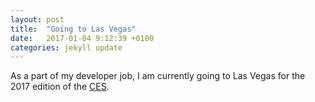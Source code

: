 ```yaml
---
layout: post
title:  "Going to Las Vegas"
date:   2017-01-04 9:12:39 +0100
categories: jekyll update
---
```

As a part of my developer job, I am currently going to Las Vegas for the 2017 edition of the [CES][ces-official].



[jekyll-docs]: http://jekyllrb.com/docs/home
[jekyll-gh]:   https://github.com/jekyll/jekyll
[jekyll-talk]: https://talk.jekyllrb.com/
[ces-official]: https://www.ces.tech/